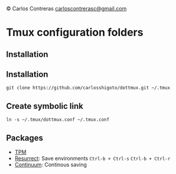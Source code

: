 &copy; Carlos Contreras
carloscontrerasc@gmail.com

Tmux configuration folders
==========================

Installation
------------


Installation
------------

    git clone https://github.com/carlosshigoto/dottmux.git ~/.tmux


Create symbolic link
--------------------

    ln -s ~/.tmux/dottmux.conf ~/.tmux.conf

Packages
--------

* [TPM](https://github.com/tmux-plugins/tpm)
* [Resurrect](https://github.com/tmux-plugins/tmux-resurrect): Save environments `Ctrl-b + Ctrl-s` `Ctrl-b + Ctrl-r`
* [Continuum](https://github.com/tmux-plugins/tmux-continuum): Continous saving 

